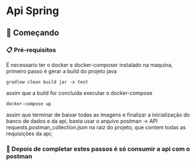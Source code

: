 # Api Spring

## 🚀 Começando

### 📋 Pré-requisitos

É necessario ter o docker e docker-composer instalado na maquina,
primeiro passo é gerar a build do projeto java

    gradlew clean build jar -x test
    
assim que a build for concluida executar o docker-compose

    docker-compose up

assim que terminar de baixar todas as imagens e finalizar a inicialização do banco de dados e da api,
basta usar o arquivo postman -> API requests.postman_collection.json na raiz do projeto, que contem todas as requisições da api;

### 🔧 Depois de completar estes passos é só consumir a api com o postman